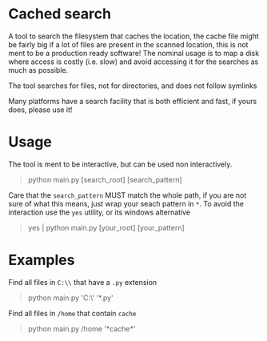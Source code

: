 # Cached search
A tool to search the filesystem that caches the location, the cache file might be fairly big if a lot of files are present in the scanned location, this is not ment to be a production ready software! The nominal usage is to map a disk where access is costly (i.e. slow) and avoid accessing it for the searches as much as possible. 

The tool searches for files, not for directories, and does not follow symlinks

Many platforms have a search facility that is both efficient and fast, if yours does, please use it! 

# Usage
The tool is ment to be interactive, but can be used non interactively.

> python main.py [search_root] [search_pattern]

Care that the `search_pattern` MUST match the whole path, if you are not sure of what this means, just wrap your seach pattern in `*`.
To avoid the interaction use the `yes` utility, or its windows alternative

> yes | python main.py [your_root] [your_pattern]

# Examples

Find all files in `C:\\` that have a `.py` extension

> python main.py 'C:\\' '\*.py'

Find all files in `/home` that contain `cache`

> python main.py /home '\*cache\*'
